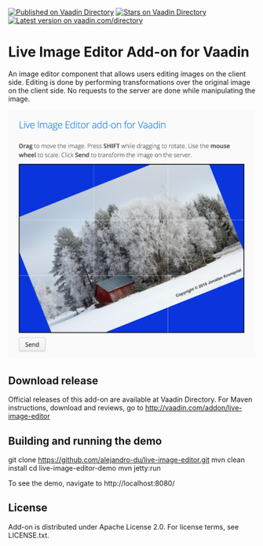 [![Published on Vaadin  Directory](https://img.shields.io/badge/Vaadin%20Directory-published-00b4f0.svg)](https://vaadin.com/directory/component/live-image-editor)
[![Stars on Vaadin Directory](https://img.shields.io/vaadin-directory/star/live-image-editor.svg)](https://vaadin.com/directory/component/live-image-editor)
[![Latest version on vaadin.com/directory](https://img.shields.io/vaadin-directory/v/live-image-editor.svg)](https://img.shields.io/vaadin-directory/v/live-image-editor.svg)

# Live Image Editor Add-on for Vaadin

An image editor component that allows users editing images on the client side. Editing is done by performing
transformations over the original image on the client side. No requests to the server are done while manipulating
the image.

![Alt text](/screenshot-01.png?raw=true "Screenshot")

## Download release

Official releases of this add-on are available at Vaadin Directory. For Maven instructions, download and reviews, go to http://vaadin.com/addon/live-image-editor

## Building and running the demo

git clone https://github.com/alejandro-du/live-image-editor.git
mvn clean install
cd live-image-editor-demo
mvn jetty:run

To see the demo, navigate to http://localhost:8080/

## License

Add-on is distributed under Apache License 2.0. For license terms, see LICENSE.txt.
